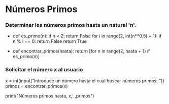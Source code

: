 # Números Primos
###  Determinar los números primos hasta un natural 'n'.
- def es_primo(n):
    if n < 2:
        return False
    for i in range(2, int(n**0.5) + 1):
        if n % i == 0:
            return False
    return True

- def encontrar_primos(hasta):
    return [for n in range(2, hasta + 1) if es_primo(n)]

### Solicitar el número x al usuario
x = int(input("Introduce un número hasta el cual buscar números primos: "))
primos = encontrar_primos(x)

print("Números primos hasta, x,: ,primos")
